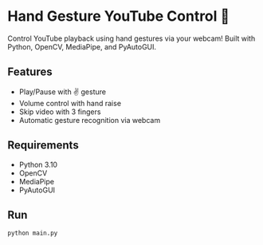 
# Hand Gesture YouTube Control 🎯

Control YouTube playback using hand gestures via your webcam! Built with Python, OpenCV, MediaPipe, and PyAutoGUI.

## Features
- Play/Pause with ✌️ gesture
- Volume control with hand raise
- Skip video with 3 fingers
- Automatic gesture recognition via webcam

## Requirements
- Python 3.10
- OpenCV
- MediaPipe
- PyAutoGUI

## Run
```bash
python main.py
